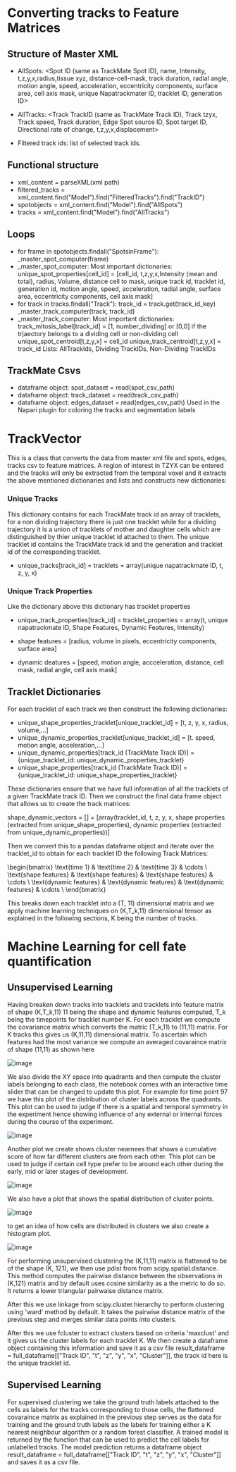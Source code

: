 <!-- MathJax configuration -->
<script>
    MathJax = {
        tex: {
            inlineMath: [['$', '$'], ['\\(', '\\)']]
        }
    };
</script>
<script id="MathJax-script" async src="https://cdn.jsdelivr.net/npm/mathjax@3/es5/tex-mml-chtml.js"></script>

<!-- Your Markdown content -->

# Converting tracks to Feature Matrices

## Structure of Master XML

- AllSpots: <Spot ID (same as TrackMate Spot ID), name, Intensity, t,z,y,x,radius,tissue xyz, distance-cell-mask, track duration, radial angle, motion angle, speed, acceleration, eccentricity 
            components, surface area, cell axis mask, unique Napatrackmater ID, tracklet ID, generation ID>
- AllTracks: <Track TrackID (same as TrackMate Track ID), Track tzyx, Track speed, Track duration, Edge Spot source ID, Spot target ID, Directional rate of change, t,z,y,x,displacement>            

- Filtered track ids: list of selected track ids.

## Functional structure

- xml_content = parseXML(xml path)
- filtered_tracks = xml_content.find("Model").find("FilteredTracks").find("TrackID")
- spotobjects = xml_content.find("Model").find("AllSpots")
- tracks = xml_content.find("Model").find("AllTracks")

## Loops

- for frame in spotobjects.findall("SpotsinFrame"):
               _master_spot_computer(frame)
- _master_spot_computer:
         Most important dictionaries: unique_spot_properties[cell_id] = [cell_id, t,z,y,x,Intensity (mean and total), radius, Volume, distance cell to mask, unique track id, tracklet id, generation id, motion angle, speed, acceleration, radial angle, surface area, eccentricity components, cell axis mask]
- for track in tracks.findall("Track"):
               track_id = track.get(track_id_key)
               _master_track_computer(track, track_id)
- _master_track_computer:
         Most important dictionaries: track_mitosis_label[track_id] = [1, number_dividing] or [0,0] if the trjaectory belongs to a dividing cell or non-dividing cell
                                      unique_spot_centroid[t,z,y,x] = cell_id
                                      unique_track_centroid[t,z,y,x] = track_id
         Lists: AllTrackIds, Dividing TrackIDs, Non-Dividing TrackIDs          

## TrackMate Csvs

- dataframe object: spot_dataset = read(spot_csv_path)
- dataframe object: track_dataset = read(track_csv_path)
- dataframe object: edges_dataset = read(edges_csv_path)
Used in the Napari plugin for coloring the tracks and segmentation labels

# TrackVector

This is a class that converts the data from master xml file and spots, edges, tracks csv to feature matrices. A region of interest in TZYX can be entered and the tracks will only be extracted from the temporal voxel and it extracts the above mentioned dictionaries and lists and constructs new dictionaries:

### Unique Tracks

This dictionary contains for each TrackMate track id an array of tracklets, for a non dividing trajectory there is just one tracklet while for a dividing trajectory it is a union of tracklets of mother and daughter cells which are distinguished by thier unique tracklet id attached to them. The unique tracklet id contains the TrackMate track id and the generation and tracklet id of the corresponding tracklet.
- unique_tracks[track_id] = tracklets = array(unique napatrackmate ID, t, z, y, x)

### Unique Track Properties

Like the dictionary above this dictionary has tracklet properties 

- unique_track_properties[track_id] = tracklet_properties = array(t, unique napatrackmate ID, Shape Features, Dynamic Features, Intensity)

- shape features = [radius, volume in pixels, eccentricity components, surface area]
- dynamic deatures = [speed, motion angle, accceleration, distance, cell mask, radial angle, cell axis mask] 

## Tracklet Dictionaries

For each tracklet of each track we then construct the following dictionaries:

- unique_shape_properties_tracklet[unique_tracklet_id] = [t, z, y, x, radius, volume,...]
- unique_dynamic_properties_tracklet[unique_tracklet_id] = [t. speed, motion angle, acceleration,...]
- unique_dynamic_properties[track_id (TrackMate Track ID)] = {unique_tracklet_id: unique_dynamic_properties_tracklet}
- unique_shape_properties[track_id (TrackMate Track ID)] = {unique_tracklet_id: unique_shape_properties_tracklet}

These dictionaries ensure that we have full information of all the tracklets of a given TrackMate track ID. Then we construct the final data frame object that allows us to create the track matrices:

shape_dynamic_vectors = [] = [array(tracklet_id, t, z, y, x, shape properties (extracted from unique_shape_properties), dynamic properties (extracted from unique_dynamic_properties))]

Then we convert this to a pandas dataframe object and iterate over the tracklet_id to obtain for each tracklet ID the following Track Matrices:



\begin{bmatrix}
\text{time 1} & \text{time 2} & \text{time 3} & \cdots \\
\text{shape features} & \text{shape features} & \text{shape features} & \cdots \\
\text{dynamic features} & \text{dynamic features} & \text{dynamic features} & \cdots \\
\end{bmatrix}


This breaks down each tracklet into a (T, 11) dimensional matrix and we apply machine learning techniques on (K,T_k,11) dimensional tensor as explained in the following sections, K being the number of tracks.

# Machine Learning for cell fate quantification

## Unsupervised Learning

Having breaken down tracks into tracklets and tracklets into feature matrix of shape (K,T_k,11) 11 being the shape and dynamic features computed, T_k being the timepoints for tracklet number K. For each tracklet we compute the covariance matrix which converts the matric (T_k,11) to (11,11) matrix. For K tracks this gives us (K,11,11) dimensional matrix. To ascertain which features had the most variance we compute an averaged covaraince matrix of shape (11,11) as shown here  

![image](images/FeatureMatrixPlot_time_point_97.png)

We also divide the XY space into quadrants and then compute the cluster labels belonging to each class, the notebook comes with an interactive time slider that can be changed to update this plot. For example for time point 97 we have this plot of the distribution of cluster labels across the quadrants. This plot can be used to judge if there is a spatial and temporal symmetry in the experiment hence showing influence of any external or internal forces during the course of the experiment. 

![image](images/QuadrantDistributionPlot_time_point_97.png)

Another plot we create shows cluster nearnees that shows a cumulative score of how far different clusters are from each other. This plot can be used to judge if certain cell type prefer to be around each other during the early, mid or later stages of development. 

![image](images/ClusterNearnessPlot_time_point_97.png)

We also have a plot that shows the spatial distribution of cluster points.

![image](images/ClusterPlot_time_point_97.png)

to get an idea of how cells are distributed in clusters we also create a histogram plot. 

![image](ClusterDistributionPlot_time_point_97.png)

For performing unsupervised clustering the (K,11,11) matrix is flattened to be of the shape (K, 121), we then use pdist from from scipy.spatial.distance. This method computes the pairwise distance between the observations in (K,121) matrix and by default uses cosine similarity as a the metric to do so. It returns a lower triangular pairwaise distance matrix. 

After this we use linkage from scipy.cluster.hierarchy to perform clustering using 'ward' method by default. It takes the pairwise distance matrix of the previous step and merges similar data points into clusters. 

After this we use fcluster to extract clusters based on criteria 'maxclust' and it gives us the cluster labels for each tracklet K. We then create a dataframe object containing this information and save it as a csv file result_dataframe = full_dataframe[["Track ID", "t", "z", "y", "x", "Cluster"]], the track id here is the unique tracklet id. 

## Supervised Learning

For supervised clustering we take the ground truth labels attached to the cells as labels for the tracks corresponding to those cells, the flattened covaraince matrix as explained in the previous step serves as the data for training and the ground truth labels as the labels for training either a K nearest neighbour algorithm or a random forest classifier. A trained model is returned by the function that can be used to predict the cell labels for unlabelled tracks. The model prediction returns a dataframe object result_dataframe = full_dataframe[["Track ID", "t", "z", "y", "x", "Cluster"]] and saves it as a csv file.
